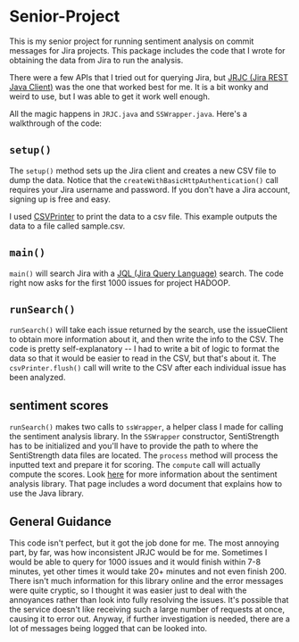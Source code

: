 # Senior-Project
This is my senior project for running sentiment analysis on commit messages for Jira projects.  This package includes the code that I wrote for obtaining the data from Jira to run the analysis.

There were a few APIs that I tried out for querying Jira, but [JRJC (Jira REST Java Client)](https://docs.atlassian.com/jira-rest-java-client-api/2.0.0-m31/jira-rest-java-client-api/apidocs/) was the one that worked best for me.  It is a bit wonky and weird to use, but I was able to get it work well enough.  

All the magic happens in `JRJC.java` and `SSWrapper.java`.  Here's a walkthrough of the code:

## `setup()`
The `setup()` method sets up the Jira client and creates a new CSV file to dump the data.  Notice that the `createWithBasicHttpAuthentication()` call requires your Jira username and password.  If you don't have a Jira account, signing up is free and easy.

I used [CSVPrinter](https://commons.apache.org/proper/commons-csv/apidocs/org/apache/commons/csv/CSVPrinter.html) to print the data to a csv file.  This example outputs the data to a file called sample.csv.

## `main()`
`main()` will search Jira with a [JQL (Jira Query Language)](https://confluence.atlassian.com/jiracore/blog/2015/07/search-jira-like-a-boss-with-jql) search.  The code right now asks for the first 1000 issues for project HADOOP.

## `runSearch()`
`runSearch()` will take each issue returned by the search, use the issueClient to obtain more information about it, and then write the info to the CSV.  The code is pretty self-explanatory -- I had to write a bit of logic to format the data so that it would be easier to read in the CSV, but that's about it.  The `csvPrinter.flush()` call will write to the CSV after each individual issue has been analyzed. 

## sentiment scores
`runSearch()` makes two calls to `ssWrapper`, a helper class I made for calling the sentiment analysis library.  In the `SSWrapper` constructor, SentiStrength has to be initialized and you'll have to provide the path to where the SentiStrength data files are located.  The `process` method will process the inputted text and prepare it for scoring.  The `compute` call will actually compute the scores. Look [here](http://sentistrength.wlv.ac.uk/) for more information about the sentiment analysis library.  That page includes a word document that explains how to use the Java library.

## General Guidance
This code isn't perfect, but it got the job done for me. The most annoying part, by far, was how inconsistent JRJC would be for me. Sometimes I would be able to query for 1000 issues and it would finish within 7-8 minutes, yet other times it would take 20+ minutes and not even finish 200. There isn't much information for this library online and the error messages were quite cryptic, so I thought it was easier just to deal with the annoyances rather than look into fully resolving the issues. It's possible that the service doesn't like receiving such a large number of requests at once, causing it to error out. Anyway, if further investigation is needed, there are a lot of messages being logged that can be looked into.
